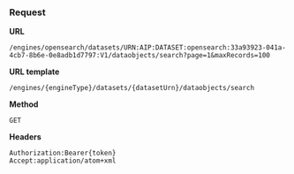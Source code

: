 ### Request

**URL**

`/engines/opensearch/datasets/URN:AIP:DATASET:opensearch:33a93923-041a-4cb7-8b6e-0e8adb1d7797:V1/dataobjects/search?page=1&maxRecords=100`

**URL template**

`/engines/{engineType}/datasets/{datasetUrn}/dataobjects/search`

**Method**

`GET`

**Headers**

`Authorization:Bearer{token}`  
`Accept:application/atom+xml`  
